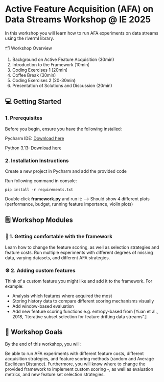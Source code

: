 # Active Feature Acquisition (AFA) on Data Streams Workshop @ IE 2025

In this workshop you will learn how to run AFA experiments on data streams using the riverml library.

🗂️ Workshop Overview
1. Background on Active Feature Acquisition (30min)
2. Introduction to the Framework (10min)
3. Coding Exercises 1 (20min)
4. Coffee Break (30min)
5. Coding Exercises 2 (20-30min)
6. Presentation of Solutions and Discussion (20min)



## 💻 Getting Started
### 1. Prerequisites

Before you begin, ensure you have the following installed:

Pycharm IDE: [Download here](https://www.jetbrains.com/pycharm/download/?section=windows)

Python 3.13: [Download here](https://www.python.org/downloads/release/python-3135/)
    

### 2. Installation Instructions

Create a new project in Pycharm and add the provided code
    
Run following command in console:

    pip install -r requirements.txt

Double click **framework.py** and run it:
--> Should show 4 different plots (performance, budget, running feature importance, violin plots)

## 🗒️ Workshop Modules
### 📖 1. Getting comfortable with the framework

Learn how to change the feature scoring, as well as selection strategies and feature costs.
Run multiple experiments with different degrees of missing data, varying datasets, and
different AFA strategies.

### ⚙️ 2. Adding custom features

Think of a custom feature you might like and add it to the framework.
For example:
- Analysis which features where acquired the most
- Storing history data to compare different scoring mechanisms visually
- Add window-based evaluation
- Add new feature scoring functions e.g. entropy-based from [Yuan et al., 2018,  “Iterative subset selection for feature drifting data streams”.]



## 🎯 Workshop Goals

By the end of this workshop, you will:

Be able to run AFA experiments with different feature costs, different acquisition strategies, and 
feature scoring methods (random and Average Euclidean Distance).
Furthermore, you will know where to change the provided framework to implement custom scoring -, as
well as evaluation metrics, and new feature set selection strategies.



